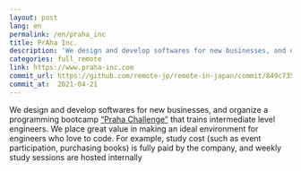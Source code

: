 ```yaml
---
layout: post
lang: en
permalink: /en/praha_inc
title: PrAha Inc.
description: 'We design and develop softwares for new businesses, and organize a programming bootcamp “Praha Challenge” that trains intermediate level engineers. We place great value in making an ideal environment for engineers who love to code. For example, study cost (such as event participation, purchasing books) is fully paid by the company, and weekly study sessions are hosted internally'
categories: full_remote
link: https://www.praha-inc.com
commit_url: https://github.com/remote-jp/remote-in-japan/commit/849c735167c999374f75287358f10fedc0774414
commit_at:  2021-04-21
---
```


<p>We design and develop softwares for new businesses, and organize a programming bootcamp <a href="https://praha-challenge.com/">“Praha Challenge”</a> that trains intermediate level engineers. We place great value in making an ideal environment for engineers who love to code. For example, study cost (such as event participation, purchasing books) is fully paid by the company, and weekly study sessions are hosted internally</p>
